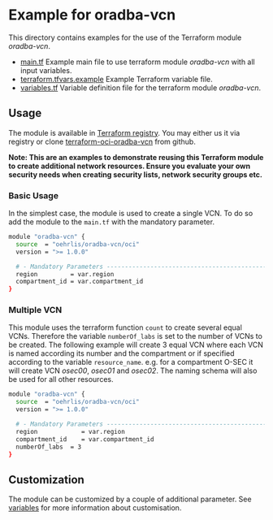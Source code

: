 # Example for oradba-vcn

This directory contains examples for the use of the Terraform module *oradba-vcn*.

* [main.tf](./main.tf) Example main file to use terraform module *oradba-vcn* with all input variables.
* [terraform.tfvars.example](./terraform.tfvars.example) Example Terraform variable file.
* [variables.tf](./variables.tf) Variable definition file for the terraform module *oradba-vcn*.

## Usage

The module is available in [Terraform registry](https://registry.terraform.io/modules/oehrlis/oradba-vcn/oci/latest). You may either us it via registry or clone [terraform-oci-oradba-vcn](https://github.com/oehrlis/terraform-oci-oradba-vcn) from github.

__Note: This are an examples to demonstrate reusing this Terraform module to create additional network resources. Ensure you evaluate your own security needs when creating security lists, network security groups etc.__

### Basic Usage

In the simplest case, the module is used to create a single VCN. To do so add the module to the `main.tf` with the mandatory parameter.

```bash
module "oradba-vcn" {
  source  = "oehrlis/oradba-vcn/oci"
  version = ">= 1.0.0"

  # - Mandatory Parameters --------------------------------------------------
  region         = var.region
  compartment_id = var.compartment_id
}
```

### Multiple VCN

This module uses the terraform function `count` to create several equal VCNs. Therefore the variable `numberOf_labs` is set to the number of VCNs to be created. The following example will create 3 equal VCN where each VCN is named according its number and the compartment or if specified according to the variable `resource_name`. e.g. for a compartment O-SEC it will create VCN *osec00*, *osec01* and *osec02*. The naming schema will also be used for all other resources.

```bash
module "oradba-vcn" {
  source  = "oehrlis/oradba-vcn/oci"
  version = ">= 1.0.0"

  # - Mandatory Parameters --------------------------------------------------
  region            = var.region
  compartment_id    = var.compartment_id
  numberOf_labs  = 3
}
```

## Customization

The module can be customized by a couple of additional parameter. See [variables](./doc/variables.md) for more information about customisation.

